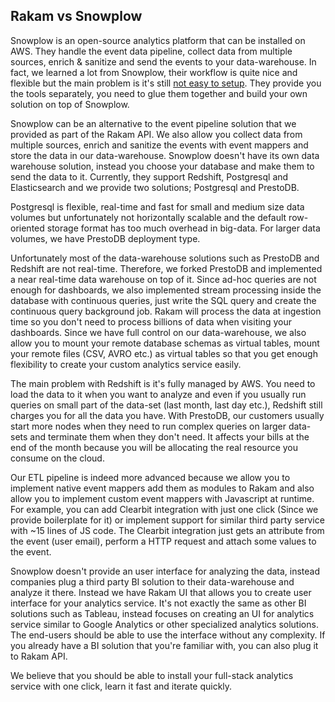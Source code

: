 ## Rakam vs Snowplow

Snowplow is an open-source analytics platform that can be installed on AWS. They handle the event data pipeline, collect data from multiple sources, enrich & sanitize and send the events to your data-warehouse. In fact, we learned a lot from Snowplow, their workflow is quite nice and flexible but the main problem is it's still [not easy to setup](https://github.com/snowplow/snowplow/wiki/Setting-up-SnowPlow). They provide you the tools separately, you need to glue them together and build your own solution on top of Snowplow.

Snowplow can be an alternative to the event pipeline solution that we provided as part of the Rakam API.
We also allow you collect data from multiple sources, enrich and sanitize the events with event mappers 
and store the data in our data-warehouse. Snowplow doesn't have its own data warehouse solution,
instead you choose your database and make them to send the data to it. Currently, they support Redshift, Postgresql and Elasticsearch and we provide two solutions; 
Postgresql and PrestoDB. 

Postgresql is flexible, real-time and fast for small and medium size data volumes but unfortunately not horizontally scalable and the default row-oriented storage format has too much overhead in big-data. 
For larger data volumes, we have PrestoDB deployment type. 

Unfortunately most of the data-warehouse solutions such as PrestoDB and Redshift are not real-time. Therefore, we forked PrestoDB and implemented a near real-time data warehouse on top of it. Since ad-hoc queries are not enough for dashboards, we also implemented stream processing inside the database with continuous queries, just write the SQL query and create the continuous query background job. Rakam will process the data at ingestion time so you don't need to process billions of data when visiting your dashboards. Since we have full control on our data-warehouse, we also allow you to mount your remote database schemas as virtual tables, mount your remote files (CSV, AVRO etc.) as virtual tables so that you get enough flexibility to create your custom analytics service easily.

The main problem with Redshift is it's fully managed by AWS. You need to load the data to it when you want to analyze and even if you usually run queries on small part of the data-set (last month, last day etc.), Redshift still charges you for all the data you have. With PrestoDB, our customers usually start more nodes when they need to run complex queries on larger data-sets and terminate them when they don't need. It affects your bills at the end of the month because you will be allocating the real resource you consume on the cloud.

Our ETL pipeline is indeed more advanced because we allow you to implement native event mappers add them as modules to Rakam and also allow you to implement custom event mappers with Javascript at runtime. For example, you can add Clearbit integration with just one click (Since we provide boilerplate for it) or implement support for similar third party service with ~15 lines of JS code. The Clearbit integration just gets an attribute from the event (user email), perform a HTTP request and attach some values to the event.

Snowplow doesn't provide an user interface for analyzing the data, instead companies plug a third party BI solution to their data-warehouse and analyze it there. Instead we have Rakam UI that allows you to create user interface for your analytics service. It's not exactly the same as other BI solutions such as Tableau, instead focuses on creating an UI for analytics service similar to Google Analytics or other specialized analytics solutions. The end-users should be able to use the interface without any complexity. If you already have a BI solution that you're familiar with, you can also plug it to Rakam API.

We believe that you should be able to install your full-stack analytics service with one click, learn it fast and iterate quickly.

